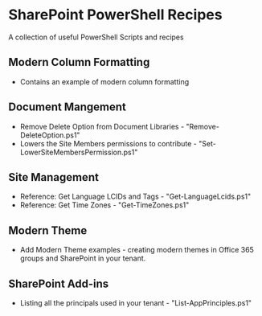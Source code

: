 # SharePoint PowerShell Recipes

A collection of useful PowerShell Scripts and recipes


## Modern Column Formatting

* Contains an example of modern column formatting

## Document Mangement

* Remove Delete Option from Document Libraries - "Remove-DeleteOption.ps1"
* Lowers the Site Members permissions to contribute - "Set-LowerSiteMembersPermission.ps1"

## Site Management

* Reference: Get Language LCIDs and Tags - "Get-LanguageLcids.ps1"
* Reference: Get Time Zones - "Get-TimeZones.ps1"

## Modern Theme

* Add Modern Theme examples - creating modern themes in Office 365 groups and SharePoint in your tenant. 

## SharePoint Add-ins

* Listing all the principals used in your tenant - "List-AppPrinciples.ps1"

